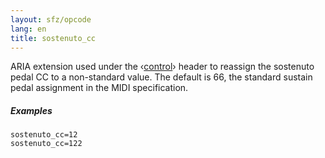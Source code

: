 ```yaml
---
layout: sfz/opcode
lang: en
title: sostenuto_cc
---
```

ARIA extension used under the ‹[control](/headers/control)› header to reassign
the sostenuto pedal CC to a non-standard value. The default is 66, the standard
sustain pedal assignment in the MIDI specification.

##### Examples

```
sostenuto_cc=12
sostenuto_cc=122
```
